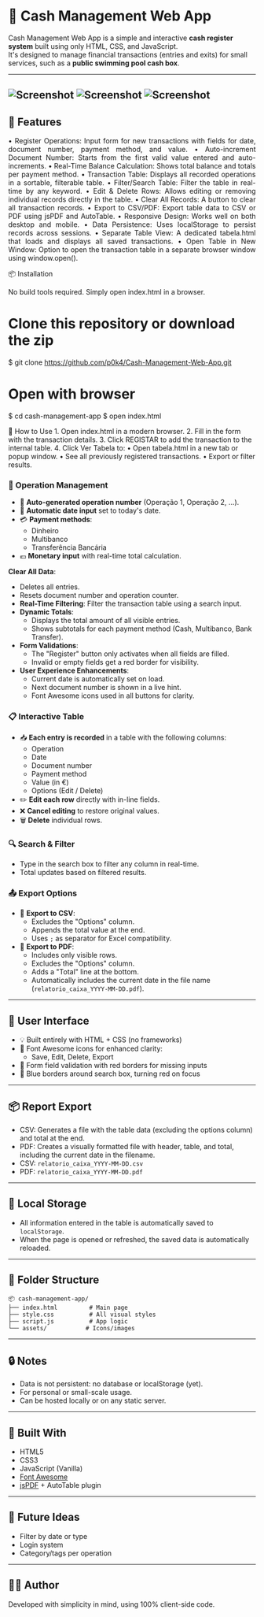 # 📘 Cash Management Web App

Cash Management Web App is a simple and interactive **cash register system** built using only HTML, CSS, and JavaScript.  
It's designed to manage financial transactions (entries and exits) for small services, such as a **public swimming pool cash box**.

---
![Screenshot](assets/images/readme/front-app.png)
![Screenshot](assets/images/readme/table.png)
![Screenshot](assets/images/readme/pdf.png)
---
## 🚀 Features
<p align="justify">
	•	Register Operations: Input form for new transactions with fields for date, document number, payment method, and value.
	•	Auto-increment Document Number: Starts from the first valid value entered and auto-increments.
	•	Real-Time Balance Calculation: Shows total balance and totals per payment method.
	•	Transaction Table: Displays all recorded operations in a sortable, filterable table.
	•	Filter/Search Table: Filter the table in real-time by any keyword.
	•	Edit & Delete Rows: Allows editing or removing individual records directly in the table.
	•	Clear All Records: A button to clear all transaction records.
	•	Export to CSV/PDF: Export table data to CSV or PDF using jsPDF and AutoTable.
	•	Responsive Design: Works well on both desktop and mobile.
	•	Data Persistence: Uses localStorage to persist records across sessions.
	•	Separate Table View: A dedicated tabela.html that loads and displays all saved transactions.
	•	Open Table in New Window: Option to open the transaction table in a separate browser window using window.open().
</p>

📦 Installation

No build tools required. Simply open index.html in a browser.

# Clone this repository or download the zip
$ git clone https://github.com/p0k4/Cash-Management-Web-App.git

# Open with browser
$ cd cash-management-app
$ open index.html

🧭 How to Use
	1.	Open index.html in a modern browser.
	2.	Fill in the form with the transaction details.
	3.	Click REGISTAR to add the transaction to the internal table.
	4.	Click Ver Tabela to:
	•	Open tabela.html in a new tab or popup window.
	•	See all previously registered transactions.
	•	Export or filter results.


### 💾 Operation Management

- 🧾 **Auto-generated operation number** (Operação 1, Operação 2, ...).
- 📅 **Automatic date input** set to today's date.
- 💳 **Payment methods**:
  - Dinheiro
  - Multibanco
  - Transferência Bancária
- 💶 **Monetary input** with real-time total calculation.

**Clear All Data**:

- Deletes all entries.
- Resets document number and operation counter.
- **Real-Time Filtering**: Filter the transaction table using a search input.
- **Dynamic Totals**:
  - Displays the total amount of all visible entries.
  - Shows subtotals for each payment method (Cash, Multibanco, Bank Transfer).
- **Form Validations**:
  - The "Register" button only activates when all fields are filled.
  - Invalid or empty fields get a red border for visibility.
- **User Experience Enhancements**:
  - Current date is automatically set on load.
  - Next document number is shown in a live hint.
  - Font Awesome icons used in all buttons for clarity.

### 📋 Interactive Table

- 📥 **Each entry is recorded** in a table with the following columns:
  - Operation
  - Date
  - Document number
  - Payment method
  - Value (in €)
  - Options (Edit / Delete)
- ✏️ **Edit each row** directly with in-line fields.
- ❌ **Cancel editing** to restore original values.
- 🗑 **Delete** individual rows.

### 🔍 Search & Filter

- Type in the search box to filter any column in real-time.
- Total updates based on filtered results.

### 📤 Export Options

- 📄 **Export to CSV**:
  - Excludes the "Options" column.
  - Appends the total value at the end.
  - Uses `;` as separator for Excel compatibility.
- 🧾 **Export to PDF**:
  - Includes only visible rows.
  - Excludes the "Options" column.
  - Adds a "Total" line at the bottom.
  - Automatically includes the current date in the file name (`relatorio_caixa_YYYY-MM-DD.pdf`).

---

## 🎨 User Interface

- 💡 Built entirely with HTML + CSS (no frameworks)
- 🎨 Font Awesome icons for enhanced clarity:
  - Save, Edit, Delete, Export
- 🔴 Form field validation with red borders for missing inputs
- 🔵 Blue borders around search box, turning red on focus

---


## 📦 Report Export

- CSV: Generates a file with the table data (excluding the options column) and total at the end.
- PDF: Creates a visually formatted file with header, table, and total, including the current date in the filename.
- CSV: `relatorio_caixa_YYYY-MM-DD.csv`
- PDF: `relatorio_caixa_YYYY-MM-DD.pdf`


---

## 💾 Local Storage

- All information entered in the table is automatically saved to `localStorage`.
- When the page is opened or refreshed, the saved data is automatically reloaded.

---

## 📁 Folder Structure

```
📦 cash-management-app/
├── index.html         # Main page
├── style.css          # All visual styles
├── script.js          # App logic
└── assets/           # Icons/images
```
---


## 🔒 Notes

- Data is not persistent: no database or localStorage (yet).
- For personal or small-scale usage.
- Can be hosted locally or on any static server.

---

## 🧱 Built With

- HTML5
- CSS3
- JavaScript (Vanilla)
- [Font Awesome](https://fontawesome.com)
- [jsPDF](https://github.com/parallax/jsPDF) + AutoTable plugin

---

## 📌 Future Ideas

- Filter by date or type
- Login system
- Category/tags per operation

---

## 👨‍💻 Author

Developed with simplicity in mind, using 100% client-side code.
